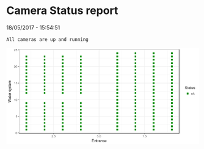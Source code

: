 Camera Status report
================
18/05/2017 - 15:54:51

    All cameras are up and running

![](camreport_files/figure-markdown_github/unnamed-chunk-2-1.png)
